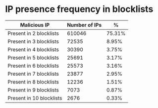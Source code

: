 # IP presence frequency in blocklists
| Malicious IP | Number of IPs | % |
|----|----|----|
| Present in 2 blocklists | 610046 | 75.31% |
| Present in 3 blocklists | 72535 | 8.95% |
| Present in 4 blocklists | 30390 | 3.75% |
| Present in 5 blocklists | 25691 | 3.17% |
| Present in 6 blocklists | 25573 | 3.16% |
| Present in 7 blocklists | 23877 | 2.95% |
| Present in 8 blocklists | 12236 | 1.51% |
| Present in 9 blocklists | 7073 | 0.87% |
| Present in 10 blocklists | 2676 | 0.33% |
